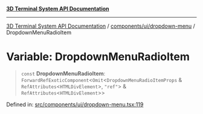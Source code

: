 [**3D Terminal System API Documentation**](../../../../README.md)

***

[3D Terminal System API Documentation](../../../../README.md) / [components/ui/dropdown-menu](../README.md) / DropdownMenuRadioItem

# Variable: DropdownMenuRadioItem

> `const` **DropdownMenuRadioItem**: `ForwardRefExoticComponent`\<`Omit`\<`DropdownMenuRadioItemProps` & `RefAttributes`\<`HTMLDivElement`\>, `"ref"`\> & `RefAttributes`\<`HTMLDivElement`\>\>

Defined in: [src/components/ui/dropdown-menu.tsx:119](https://github.com/Dicommunitas/ThreeJS_Terminal_3D/blob/20cf40967bd739fbee6d804c3e821483cc482c65/src/components/ui/dropdown-menu.tsx#L119)
